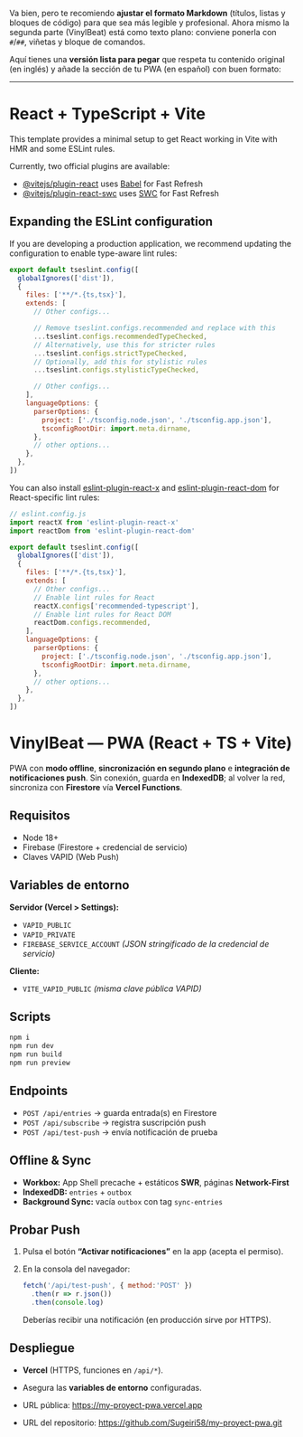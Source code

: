 Va bien, pero te recomiendo **ajustar el formato Markdown** (títulos, listas y bloques de código) para que sea más legible y profesional. Ahora mismo la segunda parte (VinylBeat) está como texto plano: conviene ponerla con `#`/`##`, viñetas y bloque de comandos.

Aquí tienes una **versión lista para pegar** que respeta tu contenido original (en inglés) y añade la sección de tu PWA (en español) con buen formato:

---

# React + TypeScript + Vite

This template provides a minimal setup to get React working in Vite with HMR and some ESLint rules.

Currently, two official plugins are available:

* [@vitejs/plugin-react](https://github.com/vitejs/vite-plugin-react/blob/main/packages/plugin-react) uses [Babel](https://babeljs.io/) for Fast Refresh
* [@vitejs/plugin-react-swc](https://github.com/vitejs/vite-plugin-react/blob/main/packages/plugin-react-swc) uses [SWC](https://swc.rs/) for Fast Refresh

## Expanding the ESLint configuration

If you are developing a production application, we recommend updating the configuration to enable type-aware lint rules:

```js
export default tseslint.config([
  globalIgnores(['dist']),
  {
    files: ['**/*.{ts,tsx}'],
    extends: [
      // Other configs...

      // Remove tseslint.configs.recommended and replace with this
      ...tseslint.configs.recommendedTypeChecked,
      // Alternatively, use this for stricter rules
      ...tseslint.configs.strictTypeChecked,
      // Optionally, add this for stylistic rules
      ...tseslint.configs.stylisticTypeChecked,

      // Other configs...
    ],
    languageOptions: {
      parserOptions: {
        project: ['./tsconfig.node.json', './tsconfig.app.json'],
        tsconfigRootDir: import.meta.dirname,
      },
      // other options...
    },
  },
])
```

You can also install [eslint-plugin-react-x](https://github.com/Rel1cx/eslint-react/tree/main/packages/plugins/eslint-plugin-react-x) and [eslint-plugin-react-dom](https://github.com/Rel1cx/eslint-react/tree/main/packages/plugins/eslint-plugin-react-dom) for React-specific lint rules:

```js
// eslint.config.js
import reactX from 'eslint-plugin-react-x'
import reactDom from 'eslint-plugin-react-dom'

export default tseslint.config([
  globalIgnores(['dist']),
  {
    files: ['**/*.{ts,tsx}'],
    extends: [
      // Other configs...
      // Enable lint rules for React
      reactX.configs['recommended-typescript'],
      // Enable lint rules for React DOM
      reactDom.configs.recommended,
    ],
    languageOptions: {
      parserOptions: {
        project: ['./tsconfig.node.json', './tsconfig.app.json'],
        tsconfigRootDir: import.meta.dirname,
      },
      // other options...
    },
  },
])
```


# VinylBeat — PWA (React + TS + Vite)

PWA con **modo offline**, **sincronización en segundo plano** e **integración de notificaciones push**.
Sin conexión, guarda en **IndexedDB**; al volver la red, sincroniza con **Firestore** vía **Vercel Functions**.

## Requisitos

* Node 18+
* Firebase (Firestore + credencial de servicio)
* Claves VAPID (Web Push)

## Variables de entorno

**Servidor (Vercel > Settings):**

* `VAPID_PUBLIC`
* `VAPID_PRIVATE`
* `FIREBASE_SERVICE_ACCOUNT` *(JSON stringificado de la credencial de servicio)*

**Cliente:**

* `VITE_VAPID_PUBLIC` *(misma clave pública VAPID)*

## Scripts

```bash
npm i
npm run dev
npm run build
npm run preview
```

## Endpoints

* `POST /api/entries` → guarda entrada(s) en Firestore
* `POST /api/subscribe` → registra suscripción push
* `POST /api/test-push` → envía notificación de prueba

## Offline & Sync

* **Workbox:** App Shell precache + estáticos **SWR**, páginas **Network-First**
* **IndexedDB:** `entries` + `outbox`
* **Background Sync:** vacía `outbox` con tag `sync-entries`

## Probar Push

1. Pulsa el botón **“Activar notificaciones”** en la app (acepta el permiso).
2. En la consola del navegador:

   ```js
   fetch('/api/test-push', { method:'POST' })
     .then(r => r.json())
     .then(console.log)
   ```

   Deberías recibir una notificación (en producción sirve por HTTPS).

## Despliegue

* **Vercel** (HTTPS, funciones en `/api/*`).
* Asegura las **variables de entorno** configuradas.

* URL pública: https://my-proyect-pwa.vercel.app
* URL del repositorio: https://github.com/Sugeiri58/my-proyect-pwa.git

